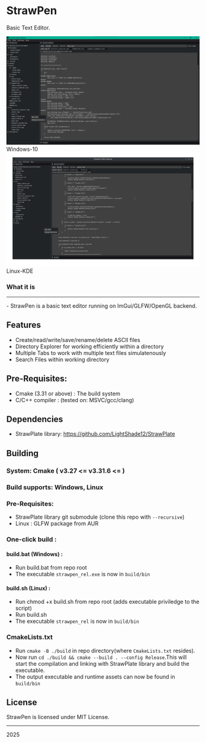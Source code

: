 # StrawPen
Basic Text Editor.

<img src="./docs/screenshot0_win.png" />
Windows-10

<img src="./docs/screenshot1_kde.png" />
Linux-KDE

### What it is
<hr>
- StrawPen is a basic text editor running on ImGui/GLFW/OpenGL backend.

## Features
- Create/read/write/save/rename/delete ASCII files
- Directory Explorer for working efficiently within a directory
- Multiple Tabs to work with multiple text files simulatenously
- Search Files within working directory

## Pre-Requisites:
- Cmake (3.31 or above) : The build system
- C/C++ compiler : (tested on: MSVC/gcc/clang)

## Dependencies
- StrawPlate library: https://github.com/LightShade12/StrawPlate

## Building
### System: Cmake ( v3.27 <= v3.31.6 <= )
### Build supports: Windows, Linux
### Pre-Requisites:
- StrawPlate library git submodule (clone this repo with ```--recursive```)
- Linux : GLFW package from AUR
### One-click build :
#### build.bat (Windows) :
- Run build.bat from repo root
- The executable ```strawpen_rel.exe``` is now in ```build/bin```
#### build.sh (Linux) :
- Run chmod +x build.sh from repo root (adds executable priviledge to the script)
- Run build.sh
- The executable ```strawpen_rel``` is now in ```build/bin```
### CmakeLists.txt
- Run ```cmake -B ./build``` in repo directory(where ```CmakeLists.txt``` resides). 
- Now run ```cd ./build && cmake --build . --config Release```.This will start the compilation and linking with StrawPlate library and build the executable.
- The output executable and runtime assets can now be found in ```build/bin```

## License
StrawPen is licensed under MIT License.
<hr>
<footer>

  2025
</footer>
